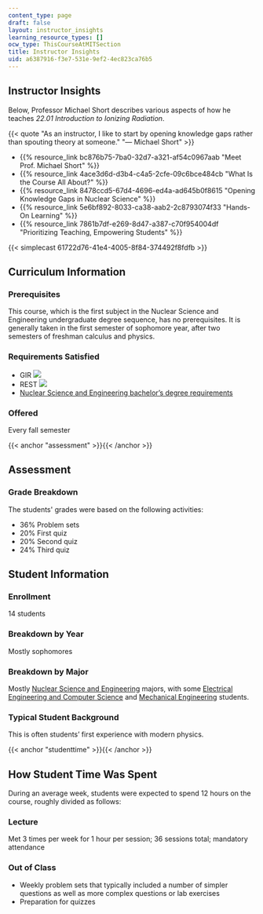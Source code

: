 ```yaml
---
content_type: page
draft: false
layout: instructor_insights
learning_resource_types: []
ocw_type: ThisCourseAtMITSection
title: Instructor Insights
uid: a6387916-f3e7-531e-9ef2-4ec823ca76b5
---
```

## Instructor Insights

Below, Professor Michael Short describes various aspects of how he teaches _22.01 Introduction to Ionizing Radiation_.

{{< quote "As an instructor, I like to start by opening knowledge gaps rather than spouting theory at someone." "— Michael Short" >}}

- {{% resource_link bc876b75-7ba0-32d7-a321-af54c0967aab "Meet Prof. Michael Short" %}}
- {{% resource_link 4ace3d6d-d3b4-c4a5-2cfe-09c6bce484cb "What Is the Course All About?" %}}
- {{% resource_link 8478ccd5-67d4-4696-ed4a-ad645b0f8615 "Opening Knowledge Gaps in Nuclear Science" %}}
- {{% resource_link 5e6bf892-8033-ca38-aab2-2c8793074f33 "Hands-On Learning" %}}
- {{% resource_link 7861b7df-e269-8d47-a387-c70f954004df "Prioritizing Teaching, Empowering Students" %}}

{{< simplecast 61722d76-41e4-4005-8f84-374492f8fdfb >}}

## Curriculum Information

### Prerequisites

This course, which is the first subject in the Nuclear Science and Engineering undergraduate degree sequence, has no prerequisites. It is generally taken in the first semester of sophomore year, after two semesters of freshman calculus and physics.

### Requirements Satisfied

- GIR ![](/images/educator/icon-question-gir.png)
- REST ![](/images/educator/icon-question-rest.png)
- [Nuclear Science and Engineering bachelor’s degree requirements](http://catalog.mit.edu/degree-charts/nuclear-science-engineering-course-22/)

### Offered

Every fall semester

{{< anchor "assessment" >}}{{< /anchor >}}

## Assessment

### Grade Breakdown

The students' grades were based on the following activities:

- 36% Problem sets
- 20% First quiz
- 20% Second quiz
- 24% Third quiz

## Student Information

### Enrollment

14 students

### Breakdown by Year

Mostly sophomores

### Breakdown by Major

Mostly [Nuclear Science and Engineering](http://web.mit.edu/nse/) majors, with some [Electrical Engineering and Computer Science](https://www.eecs.mit.edu/) and [Mechanical Engineering](http://meche.mit.edu/education/undergraduate/course-2) students.

### Typical Student Background

This is often students’ first experience with modern physics.

{{< anchor "studenttime" >}}{{< /anchor >}}

## How Student Time Was Spent

During an average week, students were expected to spend 12 hours on the course, roughly divided as follows:

### Lecture

Met 3 times per week for 1 hour per session; 36 sessions total; mandatory attendance

### Out of Class

- Weekly problem sets that typically included a number of simpler questions as well as more complex questions or lab exercises
- Preparation for quizzes